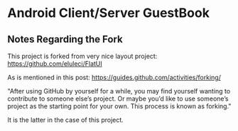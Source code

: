 Android Client/Server GuestBook 
================================

Notes Regarding the Fork
------------------------

This project is forked from very nice layout project: https://github.com/eluleci/FlatUI

As is mentioned in this post:
https://guides.github.com/activities/forking/

"After using GitHub by yourself for a while, you may find yourself wanting to contribute to someone else’s project. Or maybe you’d like to use someone’s project as the starting point for your own. This process is known as forking."

It is the latter in the case of this project.  

